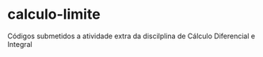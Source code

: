 # calculo-limite
Códigos submetidos a atividade extra da discilplina de Cálculo Diferencial e Integral

